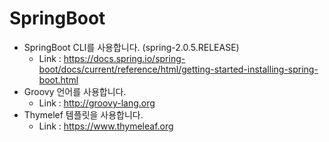 # SpringBoot
- SpringBoot CLI를 사용합니다. (spring-2.0.5.RELEASE)
  - Link : <https://docs.spring.io/spring-boot/docs/current/reference/html/getting-started-installing-spring-boot.html>
- Groovy 언어를 사용합니다.
  - Link : <http://groovy-lang.org>
- Thymelef 템플릿을 사용합니다.
  - Link : <https://www.thymeleaf.org>
